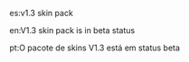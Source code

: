 es:v1.3 skin pack 


en:V1.3 skin pack is in beta status


pt:O pacote de skins V1.3 está em status beta
